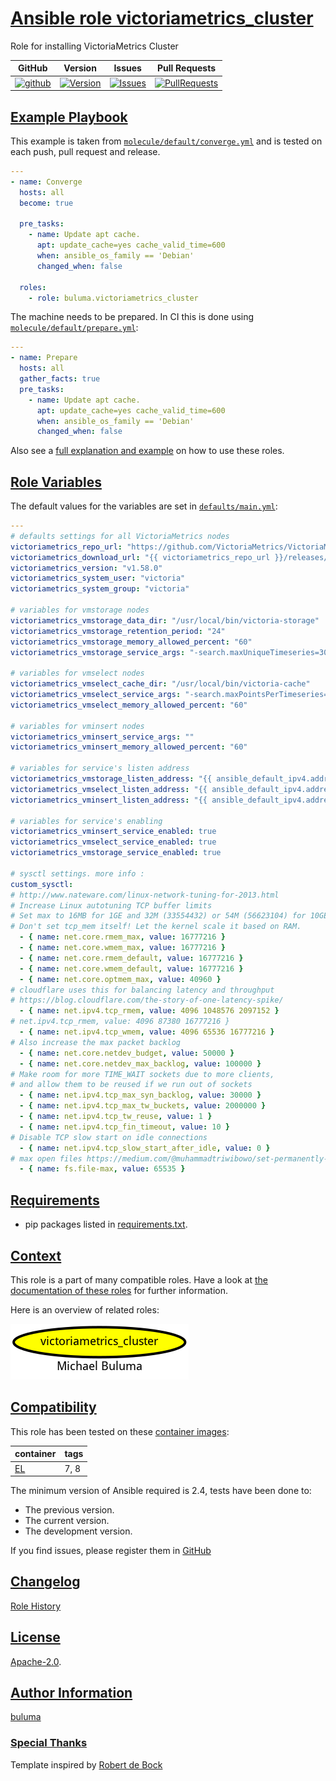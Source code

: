# [Ansible role victoriametrics_cluster](#victoriametrics_cluster)

Role for installing VictoriaMetrics Cluster

|GitHub|Version|Issues|Pull Requests|
|------|-------|------|-------------|
|[![github](https://github.com/buluma/ansible-role-victoriametrics_cluster/actions/workflows/molecule.yml/badge.svg)](https://github.com/buluma/ansible-role-victoriametrics_cluster/actions/workflows/molecule.yml)|[![Version](https://img.shields.io/github/release/buluma/ansible-role-victoriametrics_cluster.svg)](https://github.com/buluma/ansible-role-victoriametrics_cluster/releases/)|[![Issues](https://img.shields.io/github/issues/buluma/ansible-role-victoriametrics_cluster.svg)](https://github.com/buluma/ansible-role-victoriametrics_cluster/issues/)|[![PullRequests](https://img.shields.io/github/issues-pr-closed-raw/buluma/ansible-role-victoriametrics_cluster.svg)](https://github.com/buluma/ansible-role-victoriametrics_cluster/pulls/)|

## [Example Playbook](#example-playbook)

This example is taken from [`molecule/default/converge.yml`](https://github.com/buluma/ansible-role-victoriametrics_cluster/blob/master/molecule/default/converge.yml) and is tested on each push, pull request and release.

```yaml
---
- name: Converge
  hosts: all
  become: true

  pre_tasks:
    - name: Update apt cache.
      apt: update_cache=yes cache_valid_time=600
      when: ansible_os_family == 'Debian'
      changed_when: false

  roles:
    - role: buluma.victoriametrics_cluster
```

The machine needs to be prepared. In CI this is done using [`molecule/default/prepare.yml`](https://github.com/buluma/ansible-role-victoriametrics_cluster/blob/master/molecule/default/prepare.yml):

```yaml
---
- name: Prepare
  hosts: all
  gather_facts: true
  pre_tasks:
    - name: Update apt cache.
      apt: update_cache=yes cache_valid_time=600
      when: ansible_os_family == 'Debian'
      changed_when: false
```

Also see a [full explanation and example](https://buluma.github.io/how-to-use-these-roles.html) on how to use these roles.

## [Role Variables](#role-variables)

The default values for the variables are set in [`defaults/main.yml`](https://github.com/buluma/ansible-role-victoriametrics_cluster/blob/master/defaults/main.yml):

```yaml
---
# defaults settings for all VictoriaMetrics nodes
victoriametrics_repo_url: "https://github.com/VictoriaMetrics/VictoriaMetrics"
victoriametrics_download_url: "{{ victoriametrics_repo_url }}/releases/download/{{ victoriametrics_version }}/victoria-metrics-amd64-{{ victoriametrics_version }}-cluster.tar.gz"
victoriametrics_version: "v1.58.0"
victoriametrics_system_user: "victoria"
victoriametrics_system_group: "victoria"

# variables for vmstorage nodes
victoriametrics_vmstorage_data_dir: "/usr/local/bin/victoria-storage"
victoriametrics_vmstorage_retention_period: "24"
victoriametrics_vmstorage_memory_allowed_percent: "60"
victoriametrics_vmstorage_service_args: "-search.maxUniqueTimeseries=3000000"

# variables for vmselect nodes
victoriametrics_vmselect_cache_dir: "/usr/local/bin/victoria-cache"
victoriametrics_vmselect_service_args: "-search.maxPointsPerTimeseries=1000000000 -search.maxQueryDuration=120s"
victoriametrics_vmselect_memory_allowed_percent: "60"

# variables for vminsert nodes
victoriametrics_vminsert_service_args: ""
victoriametrics_vminsert_memory_allowed_percent: "60"

# variables for service's listen address
victoriametrics_vmstorage_listen_address: "{{ ansible_default_ipv4.address }}"
victoriametrics_vmselect_listen_address: "{{ ansible_default_ipv4.address }}"
victoriametrics_vminsert_listen_address: "{{ ansible_default_ipv4.address }}"

# variables for service's enabling
victoriametrics_vminsert_service_enabled: true
victoriametrics_vmselect_service_enabled: true
victoriametrics_vmstorage_service_enabled: true

# sysctl settings. more info :
custom_sysctl:
# http://www.nateware.com/linux-network-tuning-for-2013.html
# Increase Linux autotuning TCP buffer limits
# Set max to 16MB for 1GE and 32M (33554432) or 54M (56623104) for 10GE
# Don't set tcp_mem itself! Let the kernel scale it based on RAM.
  - { name: net.core.rmem_max, value: 16777216 }
  - { name: net.core.wmem_max, value: 16777216 }
  - { name: net.core.rmem_default, value: 16777216 }
  - { name: net.core.wmem_default, value: 16777216 }
  - { name: net.core.optmem_max, value: 40960 }
# cloudflare uses this for balancing latency and throughput
# https://blog.cloudflare.com/the-story-of-one-latency-spike/
  - { name: net.ipv4.tcp_rmem, value: 4096 1048576 2097152 }
# net.ipv4.tcp_rmem, value: 4096 87380 16777216 }
  - { name: net.ipv4.tcp_wmem, value: 4096 65536 16777216 }
# Also increase the max packet backlog
  - { name: net.core.netdev_budget, value: 50000 }
  - { name: net.core.netdev_max_backlog, value: 100000 }
# Make room for more TIME_WAIT sockets due to more clients,
# and allow them to be reused if we run out of sockets
  - { name: net.ipv4.tcp_max_syn_backlog, value: 30000 }
  - { name: net.ipv4.tcp_max_tw_buckets, value: 2000000 }
  - { name: net.ipv4.tcp_tw_reuse, value: 1 }
  - { name: net.ipv4.tcp_fin_timeout, value: 10 }
# Disable TCP slow start on idle connections
  - { name: net.ipv4.tcp_slow_start_after_idle, value: 0 }
# max open files https://medium.com/@muhammadtriwibowo/set-permanently-ulimit-n-open-files-in-ubuntu-4d61064429a
  - { name: fs.file-max, value: 65535 }
```

## [Requirements](#requirements)

- pip packages listed in [requirements.txt](https://github.com/buluma/ansible-role-victoriametrics_cluster/blob/master/requirements.txt).


## [Context](#context)

This role is a part of many compatible roles. Have a look at [the documentation of these roles](https://buluma.github.io/) for further information.

Here is an overview of related roles:

![dependencies](https://raw.githubusercontent.com/buluma/ansible-role-victoriametrics_cluster/png/requirements.png "Dependencies")

## [Compatibility](#compatibility)

This role has been tested on these [container images](https://hub.docker.com/u/buluma):

|container|tags|
|---------|----|
|[EL](https://hub.docker.com/repository/docker/buluma/enterpriselinux/general)|7, 8|

The minimum version of Ansible required is 2.4, tests have been done to:

- The previous version.
- The current version.
- The development version.

If you find issues, please register them in [GitHub](https://github.com/buluma/ansible-role-victoriametrics_cluster/issues)

## [Changelog](#changelog)

[Role History](https://github.com/buluma/ansible-role-victoriametrics_cluster/blob/master/CHANGELOG.md)

## [License](#license)

[Apache-2.0](https://github.com/buluma/ansible-role-victoriametrics_cluster/blob/master/LICENSE).

## [Author Information](#author-information)

[buluma](https://buluma.github.io/)


### [Special Thanks](#special-thanks)

Template inspired by [Robert de Bock](https://github.com/robertdebock)
